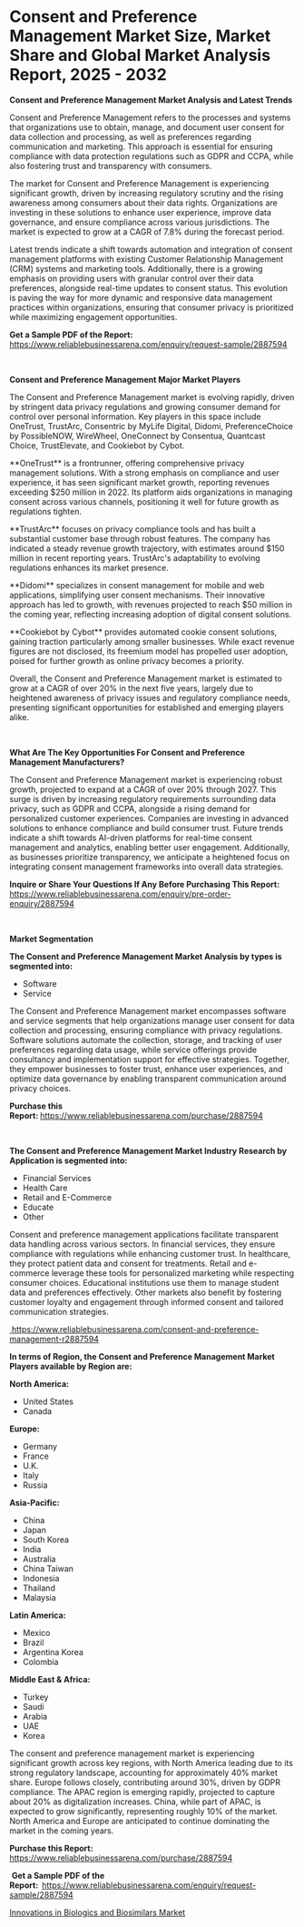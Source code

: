 <p><h1>Consent and Preference Management Market Size, Market Share and Global Market Analysis Report, 2025 - 2032</h1></p><p><strong>Consent and Preference Management Market Analysis and Latest Trends</strong></p>
<p><p>Consent and Preference Management refers to the processes and systems that organizations use to obtain, manage, and document user consent for data collection and processing, as well as preferences regarding communication and marketing. This approach is essential for ensuring compliance with data protection regulations such as GDPR and CCPA, while also fostering trust and transparency with consumers.</p><p>The market for Consent and Preference Management is experiencing significant growth, driven by increasing regulatory scrutiny and the rising awareness among consumers about their data rights. Organizations are investing in these solutions to enhance user experience, improve data governance, and ensure compliance across various jurisdictions. The market is expected to grow at a CAGR of 7.8% during the forecast period.</p><p>Latest trends indicate a shift towards automation and integration of consent management platforms with existing Customer Relationship Management (CRM) systems and marketing tools. Additionally, there is a growing emphasis on providing users with granular control over their data preferences, alongside real-time updates to consent status. This evolution is paving the way for more dynamic and responsive data management practices within organizations, ensuring that consumer privacy is prioritized while maximizing engagement opportunities.</p></p>
<p><strong>Get a Sample PDF of the Report:&nbsp;</strong> <a href="https://www.reliablebusinessarena.com/enquiry/request-sample/2887594?utm_campaign=3200&utm_medium=2&utm_source=Github&utm_content=ia&utm_term=14032025&utm_id=consent-and-preference-management">https://www.reliablebusinessarena.com/enquiry/request-sample/2887594</a></p>
<p>&nbsp;</p>
<p><strong>Consent and Preference Management Major Market Players</strong></p>
<p><p>The Consent and Preference Management market is evolving rapidly, driven by stringent data privacy regulations and growing consumer demand for control over personal information. Key players in this space include OneTrust, TrustArc, Consentric by MyLife Digital, Didomi, PreferenceChoice by PossibleNOW, WireWheel, OneConnect by Consentua, Quantcast Choice, TrustElevate, and Cookiebot by Cybot.</p><p>**OneTrust** is a frontrunner, offering comprehensive privacy management solutions. With a strong emphasis on compliance and user experience, it has seen significant market growth, reporting revenues exceeding $250 million in 2022. Its platform aids organizations in managing consent across various channels, positioning it well for future growth as regulations tighten.</p><p>**TrustArc** focuses on privacy compliance tools and has built a substantial customer base through robust features. The company has indicated a steady revenue growth trajectory, with estimates around $150 million in recent reporting years. TrustArc's adaptability to evolving regulations enhances its market presence.</p><p>**Didomi** specializes in consent management for mobile and web applications, simplifying user consent mechanisms. Their innovative approach has led to growth, with revenues projected to reach $50 million in the coming year, reflecting increasing adoption of digital consent solutions.</p><p>**Cookiebot by Cybot** provides automated cookie consent solutions, gaining traction particularly among smaller businesses. While exact revenue figures are not disclosed, its freemium model has propelled user adoption, poised for further growth as online privacy becomes a priority.</p><p>Overall, the Consent and Preference Management market is estimated to grow at a CAGR of over 20% in the next five years, largely due to heightened awareness of privacy issues and regulatory compliance needs, presenting significant opportunities for established and emerging players alike.</p></p>
<p>&nbsp;</p>
<p><strong>What Are The Key Opportunities For Consent and Preference Management Manufacturers?</strong></p>
<p><p>The Consent and Preference Management market is experiencing robust growth, projected to expand at a CAGR of over 20% through 2027. This surge is driven by increasing regulatory requirements surrounding data privacy, such as GDPR and CCPA, alongside a rising demand for personalized customer experiences. Companies are investing in advanced solutions to enhance compliance and build consumer trust. Future trends indicate a shift towards AI-driven platforms for real-time consent management and analytics, enabling better user engagement. Additionally, as businesses prioritize transparency, we anticipate a heightened focus on integrating consent management frameworks into overall data strategies.</p></p>
<p><strong>Inquire or Share Your Questions If Any Before Purchasing This Report:</strong> <a href="https://www.reliablebusinessarena.com/enquiry/pre-order-enquiry/2887594?utm_campaign=3200&utm_medium=2&utm_source=Github&utm_content=ia&utm_term=14032025&utm_id=consent-and-preference-management">https://www.reliablebusinessarena.com/enquiry/pre-order-enquiry/2887594</a></p>
<p>&nbsp;</p>
<p><strong>Market Segmentation</strong></p>
<p><strong>The Consent and Preference Management Market Analysis by types is segmented into:</strong></p>
<p><ul><li>Software</li><li>Service</li></ul></p>
<p><p>The Consent and Preference Management market encompasses software and service segments that help organizations manage user consent for data collection and processing, ensuring compliance with privacy regulations. Software solutions automate the collection, storage, and tracking of user preferences regarding data usage, while service offerings provide consultancy and implementation support for effective strategies. Together, they empower businesses to foster trust, enhance user experiences, and optimize data governance by enabling transparent communication around privacy choices.</p></p>
<p><strong>Purchase this Report:&nbsp;</strong><a href="https://www.reliablebusinessarena.com/purchase/2887594?utm_campaign=3200&utm_medium=2&utm_source=Github&utm_content=ia&utm_term=14032025&utm_id=consent-and-preference-management">https://www.reliablebusinessarena.com/purchase/2887594</a></p>
<p>&nbsp;</p>
<p><strong>The Consent and Preference Management Market Industry Research by Application is segmented into:</strong></p>
<p><ul><li>Financial Services</li><li>Health Care</li><li>Retail and E-Commerce</li><li>Educate</li><li>Other</li></ul></p>
<p><p>Consent and preference management applications facilitate transparent data handling across various sectors. In financial services, they ensure compliance with regulations while enhancing customer trust. In healthcare, they protect patient data and consent for treatments. Retail and e-commerce leverage these tools for personalized marketing while respecting consumer choices. Educational institutions use them to manage student data and preferences effectively. Other markets also benefit by fostering customer loyalty and engagement through informed consent and tailored communication strategies.</p></p>
<p><a href="https://www.reliablebusinessarena.com/consent-and-preference-management-r2887594?utm_campaign=3200&utm_medium=2&utm_source=Github&utm_content=ia&utm_term=14032025&utm_id=consent-and-preference-management">&nbsp;https://www.reliablebusinessarena.com/consent-and-preference-management-r2887594</a></p>
<p><strong>In terms of Region, the Consent and Preference Management Market Players available by Region are:</strong></p>
<p>
    <p> <strong> North America: </strong>
        <ul>
            <li>United States</li>
            <li>Canada</li>
        </ul>
        </p> 
    <p> <strong> Europe: </strong>
        <ul>
            <li>Germany</li>
            <li>France</li>
            <li>U.K.</li>
            <li>Italy</li>
            <li>Russia</li>
        </ul>
        </p> 
    <p> <strong> Asia-Pacific: </strong>
        <ul>
            <li>China</li>
            <li>Japan</li>
            <li>South Korea</li>
            <li>India</li>
            <li>Australia</li>
            <li>China Taiwan</li>
            <li>Indonesia</li>
            <li>Thailand</li>
            <li>Malaysia</li>
        </ul>
        </p> 
    <p> <strong> Latin America: </strong>
        <ul>
            <li>Mexico</li>
            <li>Brazil</li>
            <li>Argentina Korea</li>
            <li>Colombia</li>
        </ul>
        </p> 
    <p> <strong> Middle East & Africa: </strong>
        <ul>
            <li>Turkey</li>
            <li>Saudi</li>
            <li>Arabia</li>
            <li>UAE</li>
            <li>Korea</li>
        </ul>
    </p>
    </p>
<p><p>The consent and preference management market is experiencing significant growth across key regions, with North America leading due to its strong regulatory landscape, accounting for approximately 40% market share. Europe follows closely, contributing around 30%, driven by GDPR compliance. The APAC region is emerging rapidly, projected to capture about 20% as digitalization increases. China, while part of APAC, is expected to grow significantly, representing roughly 10% of the market. North America and Europe are anticipated to continue dominating the market in the coming years.</p></p>
<p><strong>Purchase this Report: </strong><a href="https://www.reliablebusinessarena.com/purchase/2887594?utm_campaign=3200&utm_medium=2&utm_source=Github&utm_content=ia&utm_term=14032025&utm_id=consent-and-preference-management">https://www.reliablebusinessarena.com/purchase/2887594</a></p>
<p>&nbsp;<strong>Get a Sample PDF of the Report:&nbsp;&nbsp;</strong><a href="https://www.reliablebusinessarena.com/enquiry/request-sample/2887594?utm_campaign=3200&utm_medium=2&utm_source=Github&utm_content=ia&utm_term=14032025&utm_id=consent-and-preference-management">https://www.reliablebusinessarena.com/enquiry/request-sample/2887594</a></p>
<p><strong></strong></p>
<p><p><a href="https://github.com/stickkinkel/Market-Research-Report-List-1/blob/main/innovations-in-biologics-and-biosimilars-market.md?utm_campaign=3200&utm_medium=2&utm_source=Github&utm_content=ia&utm_term=14032025&utm_id=consent-and-preference-management">Innovations in Biologics and Biosimilars Market</a></p></p>